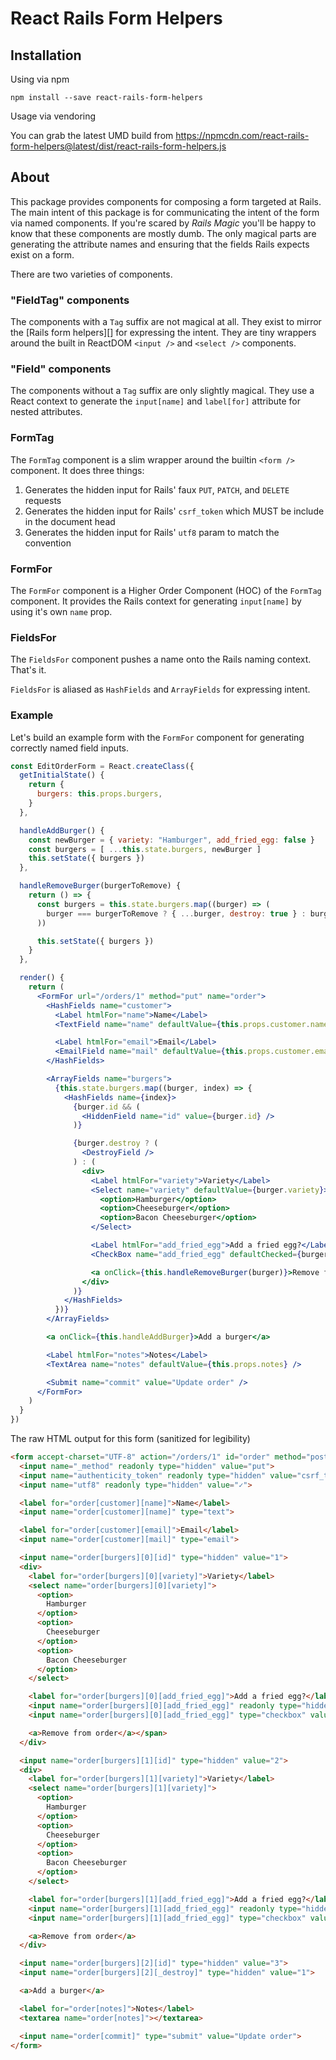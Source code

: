 # React Rails Form Helpers

## Installation

Using via npm

```
npm install --save react-rails-form-helpers
```

Usage via vendoring

You can grab the latest UMD build from https://npmcdn.com/react-rails-form-helpers@latest/dist/react-rails-form-helpers.js

## About

This package provides components for composing a form targeted at Rails.
The main intent of this package is for communicating the intent of the form via named components.
If you're scared by *Rails Magic* you'll be happy to know that these components are mostly dumb.
The only magical parts are generating the attribute names and ensuring that the fields Rails expects exist on a form.

There are two varieties of components.

### "FieldTag" components

 The components with a `Tag` suffix are not magical at all.
 They exist to mirror the [Rails form helpers][] for expressing the intent.
 They are tiny wrappers around the built in ReactDOM `<input />` and `<select />` components.

### "Field" components

 The components without a `Tag` suffix are only slightly magical.
 They use a React context to generate the `input[name]` and `label[for]` attribute for nested attributes.

### FormTag

The `FormTag` component is a slim wrapper around the builtin `<form />` component.
It does three things:

1. Generates the hidden input for Rails' faux `PUT`, `PATCH`, and `DELETE` requests
2. Generates the hidden input for Rails' `csrf_token` which MUST be include in the document head
3. Generates the hidden input for Rails' `utf8` param to match the convention

### FormFor

The `FormFor` component is a Higher Order Component (HOC) of the `FormTag` component.
It provides the Rails context for generating `input[name]` by using it's own `name` prop.

### FieldsFor

The `FieldsFor` component pushes a name onto the Rails naming context.
That's it.

`FieldsFor` is aliased as `HashFields` and `ArrayFields` for expressing intent.

### Example

Let's build an example form with the `FormFor` component for generating correctly named field inputs.

```jsx
const EditOrderForm = React.createClass({
  getInitialState() {
    return {
      burgers: this.props.burgers,
    }
  },

  handleAddBurger() {
    const newBurger = { variety: "Hamburger", add_fried_egg: false }
    const burgers = [ ...this.state.burgers, newBurger ]
    this.setState({ burgers })
  },

  handleRemoveBurger(burgerToRemove) {
    return () => {
      const burgers = this.state.burgers.map((burger) => (
        burger === burgerToRemove ? { ...burger, destroy: true } : burger
      ))

      this.setState({ burgers })
    }
  },

  render() {
    return (
      <FormFor url="/orders/1" method="put" name="order">
        <HashFields name="customer">
          <Label htmlFor="name">Name</Label>
          <TextField name="name" defaultValue={this.props.customer.name} />

          <Label htmlFor="email">Email</Label>
          <EmailField name="mail" defaultValue={this.props.customer.email} />
        </HashFields>

        <ArrayFields name="burgers">
          {this.state.burgers.map((burger, index) => {
            <HashFields name={index}>
              {burger.id && (
                <HiddenField name="id" value={burger.id} />
              )}

              {burger.destroy ? (
                <DestroyField />
              ) : (
                <div>
                  <Label htmlFor="variety">Variety</Label>
                  <Select name="variety" defaultValue={burger.variety}>
                    <option>Hamburger</option>
                    <option>Cheeseburger</option>
                    <option>Bacon Cheeseburger</option>
                  </Select>

                  <Label htmlFor="add_fried_egg">Add a fried egg?</Label>
                  <CheckBox name="add_fried_egg" defaultChecked={burger.add_fried_egg} />

                  <a onClick={this.handleRemoveBurger(burger)}>Remove from order</a>
                </div>
              )}
            </HashFields>
          })}
        </ArrayFields>

        <a onClick={this.handleAddBurger}>Add a burger</a>

        <Label htmlFor="notes">Notes</Label>
        <TextArea name="notes" defaultValue={this.props.notes} />

        <Submit name="commit" value="Update order" />
      </FormFor>
    )
  }
})
```

The raw HTML output for this form (sanitized for legibility)

```html
<form accept-charset="UTF-8" action="/orders/1" id="order" method="post">
  <input name="_method" readonly type="hidden" value="put">
  <input name="authenticity_token" readonly type="hidden" value="csrf_token_from_head">
  <input name="utf8" readonly type="hidden" value="✓">

  <label for="order[customer][name]">Name</label>
  <input name="order[customer][name]" type="text">

  <label for="order[customer][email]">Email</label>
  <input name="order[customer][mail]" type="email">

  <input name="order[burgers][0][id]" type="hidden" value="1">
  <div>
    <label for="order[burgers][0][variety]">Variety</label>
    <select name="order[burgers][0][variety]">
      <option>
        Hamburger
      </option>
      <option>
        Cheeseburger
      </option>
      <option>
        Bacon Cheeseburger
      </option>
    </select>

    <label for="order[burgers][0][add_fried_egg]">Add a fried egg?</label>
    <input name="order[burgers][0][add_fried_egg]" readonly type="hidden" value="0">
    <input name="order[burgers][0][add_fried_egg]" type="checkbox" value="1">

    <a>Remove from order</a></span>
  </div>

  <input name="order[burgers][1][id]" type="hidden" value="2">
  <div>
    <label for="order[burgers][1][variety]">Variety</label>
    <select name="order[burgers][1][variety]">
      <option>
        Hamburger
      </option>
      <option>
        Cheeseburger
      </option>
      <option>
        Bacon Cheeseburger
      </option>
    </select>

    <label for="order[burgers][1][add_fried_egg]">Add a fried egg?</label>
    <input name="order[burgers][1][add_fried_egg]" readonly type="hidden" value="0">
    <input name="order[burgers][1][add_fried_egg]" type="checkbox" value="1">

    <a>Remove from order</a>
  </div>

  <input name="order[burgers][2][id]" type="hidden" value="3">
  <input name="order[burgers][2][_destroy]" type="hidden" value="1">

  <a>Add a burger</a>

  <label for="order[notes]">Notes</label>
  <textarea name="order[notes]"></textarea>

  <input name="order[commit]" type="submit" value="Update order">
</form>
```
